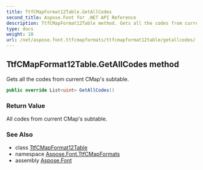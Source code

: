 ```yaml
---
title: TtfCMapFormat12Table.GetAllCodes
second_title: Aspose.Font for .NET API Reference
description: TtfCMapFormat12Table method. Gets all the codes from current CMaps subtable
type: docs
weight: 10
url: /net/aspose.font.ttfcmapformats/ttfcmapformat12table/getallcodes/
---
```

## TtfCMapFormat12Table.GetAllCodes method

Gets all the codes from current CMap's subtable.

```csharp
public override List<uint> GetAllCodes()
```

### Return Value

All codes from current CMap's subtable.

### See Also

* class [TtfCMapFormat12Table](../)
* namespace [Aspose.Font.TtfCMapFormats](../../ttfcmapformat12table/)
* assembly [Aspose.Font](../../../)


